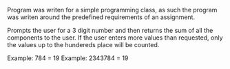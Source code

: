 Program was writen for a simple programming class, as such the program 
was writen around the predefined requirements of an assignment.

Prompts the user for a 3 digit number and then returns the sum of all 
the components to the user. If the user enters more values than 
requested, only the values up to the hundereds place will be counted.

Example: 784 = 19
Example: 2343784 = 19
